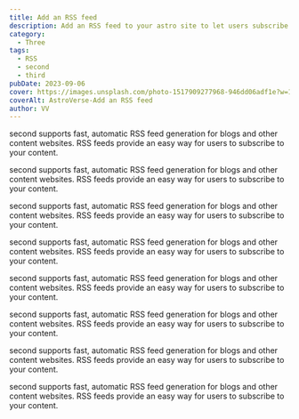 ```yaml
---
title: Add an RSS feed
description: Add an RSS feed to your astro site to let users subscribe to your content.
category:
  - Three
tags:
  - RSS
  - second
  - third
pubDate: 2023-09-06
cover: https://images.unsplash.com/photo-1517909277968-946dd06adf1e?w=1960&h=1102&auto=format&fit=crop&q=60&ixlib=rb-4.0.3&ixid=M3wxMjA3fDB8MHxzZWFyY2h8NzV8fGJsYWNrfGVufDB8MHwwfHx8Mg%3D%3D
coverAlt: AstroVerse-Add an RSS feed
author: VV
---
```


second supports fast, automatic RSS feed generation for blogs and other content websites. RSS feeds provide an easy way for users to subscribe to your content.

second supports fast, automatic RSS feed generation for blogs and other content websites. RSS feeds provide an easy way for users to subscribe to your content.

second supports fast, automatic RSS feed generation for blogs and other content websites. RSS feeds provide an easy way for users to subscribe to your content.

second supports fast, automatic RSS feed generation for blogs and other content websites. RSS feeds provide an easy way for users to subscribe to your content.

second supports fast, automatic RSS feed generation for blogs and other content websites. RSS feeds provide an easy way for users to subscribe to your content.

second supports fast, automatic RSS feed generation for blogs and other content websites. RSS feeds provide an easy way for users to subscribe to your content.

second supports fast, automatic RSS feed generation for blogs and other content websites. RSS feeds provide an easy way for users to subscribe to your content.

second supports fast, automatic RSS feed generation for blogs and other content websites. RSS feeds provide an easy way for users to subscribe to your content.
